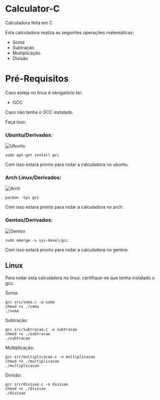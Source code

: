 # Calculator-C
Calculadora feita em C

Esta calculadora realiza as seguintes operações matemáticas:

- Soma
- Subtração
- Multiplicação
- Divisão

# Pré-Requisitos

Caso esteja no linux é obrigatório ter:
- GCC

Caso não tenha o GCC instalado.

Faça isso:

### Ubuntu/Derivados:
![Ubuntu](https://e-tinet.com/wp-content/uploads/2013/06/ubuntu-logo-configuracao-dual-boot-windows83-2.png)
```
sudo apt-get install gcc
```
Com isso estará pronto para rodar a calculadora no ubuntu.

### Arch Linux/Derivados:
![Arch](https://seeklogo.com/images/A/archlinux-logo-1159446C2C-seeklogo.com.png)
```
pacman -Syu gcc
```

Com isso estará pronto para rodar a calculadora no arch.
### Gentoo/Derivados:
![Gentoo](https://static1.makeuseofimages.com/wordpress/wp-content/uploads/2012/12/gentoo_logo.jpg)
```
sudo emerge -u sys-devel/gcc
```

Com isso estará pronto para rodar a calculadora no gentoo.

## Linux ##
Para rodar esta calculadora no linux, certifique-se que tenha instalado o gcc.

Soma:
```
gcc src/soma.c -o soma
chmod +x ./soma
./soma
```

Subtração:
```
gcc src/subtracao.c -o subtracao
chmod +x ./subtracao
./subtracao
```

Multiplicação:
```
gcc src/multiplicacao.c -o multiplicacao
chmod +x ./multiplicacao
./multiplicacao
```

Divisão:
```
gcc src/divisao.c -o divisao
chmod +x ./divisao
./divisao